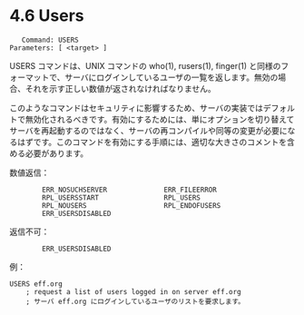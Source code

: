 # 4.6 Users

```
   Command: USERS
Parameters: [ <target> ]
```

USERS コマンドは、UNIX コマンドの who(1), rusers(1), finger(1) と同様のフォーマットで、サーバにログインしているユーザの一覧を返します。無効の場合、それを示す正しい数値が返されなければなりません。

このようなコマンドはセキュリティに影響するため、サーバの実装ではデフォルトで無効化されるべきです。有効にするためには、単にオプションを切り替えてサーバを再起動するのではなく、サーバの再コンパイルや同等の変更が必要になるはずです。このコマンドを有効にする手順には、適切な大きさのコメントを含める必要があります。

数値返信：

```
        ERR_NOSUCHSERVER              ERR_FILEERROR
        RPL_USERSSTART                RPL_USERS
        RPL_NOUSERS                   RPL_ENDOFUSERS
        ERR_USERSDISABLED
```

返信不可：

```
        ERR_USERSDISABLED
```

例：

```
USERS eff.org
    ; request a list of users logged in on server eff.org
    ; サーバ eff.org にログインしているユーザのリストを要求します。
```
